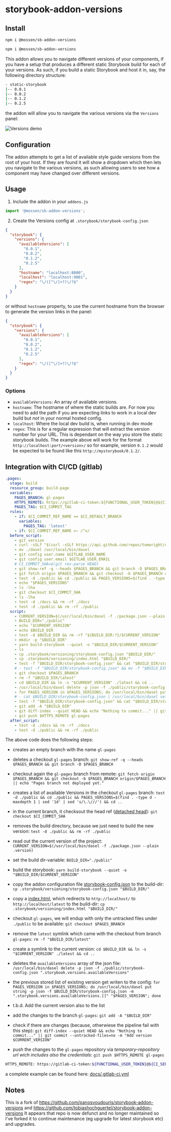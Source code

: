 # storybook-addon-versions

## Install

```sh
npm i @mossen/sb-addon-versions

```

```sh
npm i @mossen/sb-addon-versions

```

This addon allows you to navigate different versions of your components, if you have a setup that produces a different static Storybook build for each of your versions. As such, if you build a static Storybook and host it in, say, the following directory structure:

```sh
- static-storybook
|-- 0.0.1
|-- 0.0.2
|-- 0.1.2
|-- 0.2.5
```

the addon will allow you to navigate the various versions via the `Versions` panel:

![Versions demo](./docs/versions-demo.gif)

## Configuration

The addon attempts to get a list of available style guide versions from the root of your host. If they are found it will show a dropdown which then lets you navigate to the various versions, as such allowing users to see how a component may have changed over different versions.

## Usage

1. Include the addon in your `addons.js`

```javascript
import '@mossen/sb-addon-versions';
```

2. Create the Versions config at `.storybook/storybook-config.json`

```json
{
  "storybook": {
    "versions": {
      "availableVersions": [
        "0.0.1",
        "0.0.2",
        "0.1.2",
        "0.2.5"
      ],
      "hostname": "localhost:8000",
      "localhost": "localhost:9001",
      "regex": "\/([^\/]+?)\/?$"
    }
  }
}
```

or without `hostname` property, to use the current hostname from the browser to generate the version links in the panel:

```json
{
  "storybook": {
    "versions": {
      "availableVersions": [
        "0.0.1",
        "0.0.2",
        "0.1.2",
        "0.2.5"
      ],
      "regex": "\/([^\/]+?)\/?$"
    }
  }
}
```

### Options

- `availableVersions`: An array of available versions.
- `hostname`: The hostname of where the static builds are. For now you need to add the path if you are expecting links to work in a local dev build but *not* in your normal hosted config.
- `localhost`: Where the local dev build is, when running in dev mode
- `regex`: This is for a regular expression that will extract the version number for your URL. This is dependant on the way you store the static storybook builds. The example above will work for the format `http://localhost:port/<version>/` so for example, version `0.1.2` would be expected to be found like this `http://mystorybook/0.1.2/`.

## Integration with CI/CD (gitlab)

```yaml
.pages:
  stage: build
  resource_group: build-page
  variables:
    PAGES_BRANCH: gl-pages
    HTTPS_REMOTE: https://gitlab-ci-token:${FUNCTIONAL_USER_TOKEN}@${CI_SERVER_HOST}/${CI_PROJECT_PATH}.git
    PAGES_TAG: $CI_COMMIT_TAG
  rules:
    - if: $CI_COMMIT_REF_NAME == $CI_DEFAULT_BRANCH
      variables:
        PAGES_TAG: 'latest'
    - if: $CI_COMMIT_REF_NAME =~ /^v/
  before_script:
    - git version
    - curl -sSLf "$(curl -sSLf https://api.github.com/repos/tomwright/dasel/releases/tags/v1.27.3 | grep browser_download_url | grep linux_amd64 | grep -v .gz | cut -d\" -f 4)" -L -o dasel && chmod +x dasel
    - mv ./dasel /usr/local/bin/dasel
    - git config user.name $GITLAB_USER_NAME
    - git config user.email $GITLAB_USER_EMAIL
    # CI_COMMIT_SHA=$(git rev-parse HEAD)
    - git show-ref -q --heads $PAGES_BRANCH && git branch -D $PAGES_BRANCH
    - git fetch origin $PAGES_BRANCH && git checkout -b $PAGES_BRANCH origin/$PAGES_BRANCH || echo "Pages branch not deployed yet."
    - test -d ./public && cd ./public && PAGES_VERSIONS=$(find . -type d -maxdepth 1 | sed '1d' | sed 's/\.\///') && cd ..
    - echo "$PAGES_VERSIONS"
    - ls -lha
    - git checkout $CI_COMMIT_SHA
    - ls -lha
    - test -d ./docs && rm -rf ./docs
    - test -d ./public && rm -rf ./public
  script:
    - CURRENT_VERSION=$(/usr/local/bin/dasel -f ./package.json --plain .version)
    - BUILD_DIR="./public"
    - echo "$CURRENT_VERSION"
    - echo $BUILD_DIR
    - test -d $BUILD_DIR && rm -rf "${BUILD_DIR:?}/$CURRENT_VERSION"
    - mkdir -p "$BUILD_DIR"
    - yarn build-storybook --quiet -o "$BUILD_DIR/$CURRENT_VERSION"
    - ls
    - cp .storybook/versioning/storybook-config.json "$BUILD_DIR/"
    - cp .storybook/versioning/index.html "$BUILD_DIR/"
    - test -f "$BUILD_DIR/storybook-config.json" && cat "$BUILD_DIR/storybook-config.json" && echo -e "\n"
    # - test -f "$BUILD_DIR/storybook-config.json" && mv -f "$BUILD_DIR/storybook-config.json" "$BUILD_DIR/storybook-config.json.new"
    - git checkout $PAGES_BRANCH
    - rm -f "$BUILD_DIR/latest"
    - cd $BUILD_DIR && ln -s "$CURRENT_VERSION" ./latest && cd ..
    - /usr/local/bin/dasel delete -p json -f ./public/storybook-config.json ".storybook.versions.availableVersions"
    - for PAGES_VERSION in $PAGES_VERSIONS; do /usr/local/bin/dasel put string -p json -f $BUILD_DIR/storybook-config.json -m ".storybook.versions.availableVersions.[]" "$PAGES_VERSION"; done
    # - cat $BUILD_DIR/storybook-config.json | /usr/local/bin/dasel select -p json .storybook.versions.availableVersions --plain | grep "$CURRENT_VERSION" && /usr/local/bin/dasel put string -p json -f $BUILD_DIR/storybook-config.json -m ".storybook.versions.availableVersions.[]" "$CURRENT_VERSION"
    - test -f "$BUILD_DIR/storybook-config.json" && cat "$BUILD_DIR/storybook-config.json" && echo -e "\n"
    - git add -A "$BUILD_DIR"
    - git diff-index --quiet HEAD && echo "Nothing to commit..." || git commit --untracked-files=no -m "Add version $CURRENT_VERSION"
    - git push $HTTPS_REMOTE gl-pages
  after_script:
    - test -d ./docs && rm -rf ./docs
    - test -d ./public && rm -rf ./public
```

The above code does the following steps:

- creates an empty branch with the name `gl-pages`

- deletes a checkout `gl-pages` branch: `git show-ref -q --heads $PAGES_BRANCH && git branch -D $PAGES_BRANCH`
- checkout again the `gl-pages` branch from remote: `git fetch origin $PAGES_BRANCH && git checkout -b $PAGES_BRANCH origin/$PAGES_BRANCH || echo "Pages branch not deployed yet."`
- creates a list of available Versions in the checkout `gl-pages` branch: `test -d ./public && cd ./public && PAGES_VERSIONS=$(find . -type d -maxdepth 1 | sed '1d' | sed 's/\.\///') && cd ..`
- in the current branch, it checksout the head ref ([detached head](https://www.cloudbees.com/blog/git-detached-head)): `git checkout $CI_COMMIT_SHA`
- removes the build directory, because we just need to build the new version: `test -d ./public && rm -rf ./public`
- read out the current version of the project: `CURRENT_VERSION=$(/usr/local/bin/dasel -f ./package.json --plain .version)`
- set the build dir-variable: `BUILD_DIR="./public"`
- build the storybook: `yarn build-storybook --quiet -o "$BUILD_DIR/$CURRENT_VERSION"`
- copy the addon configuration file [storybook-config.json](docs/storybook-config.json) to the build-dir: `cp .storybook/versioning/storybook-config.json "$BUILD_DIR/"`
- copy a [index.html](docs/index.html), which redirects to `http://localhost/` to `http://localhost/latest` to the build-dir: `cp .storybook/versioning/index.html "$BUILD_DIR/"`
- checkout `gl-pages`, we will endup with only the untracked files under `./public` to be available: `git checkout $PAGES_BRANCH`
- remove the `latest` symlink which came with the checkout from branch `gl-pages`: `rm -f "$BUILD_DIR/latest"`
- create a symlink to the current version: `cd $BUILD_DIR && ln -s "$CURRENT_VERSION" ./latest && cd ..`
- deletes the `availableVersions` array of the json file: `/usr/local/bin/dasel delete -p json -f ./public/storybook-config.json ".storybook.versions.availableVersions"`
- the previous stored list of existing version get writen to the config: `for PAGES_VERSION in $PAGES_VERSIONS; do /usr/local/bin/dasel put string -p json -f $BUILD_DIR/storybook-config.json -m ".storybook.versions.availableVersions.[]" "$PAGES_VERSION"; done`
- t.b.d. Add the current version also to the list
- add the changes to the branch `gl-pages`: `git add -A "$BUILD_DIR"`
- check if there are changes (because, otherwiese the pipeline fail with this step): `git diff-index --quiet HEAD && echo "Nothing to commit..." || git commit --untracked-files=no -m "Add version $CURRENT_VERSION"`
- push the changes to the `gl-pages` repository via _temporary-repository url wich includes also the credentials_: `git push $HTTPS_REMOTE gl-pages`

```sh
HTTPS_REMOTE: https://gitlab-ci-token:${FUNCTIONAL_USER_TOKEN}@${CI_SERVER_HOST}/${CI_PROJECT_PATH}.git
```

a complete example can be found here: [docs/.gitlab-ci.yml](docs/.gitlab-ci.yml)

## Notes

This is a fork of <https://github.com/panosvoudouris/storybook-addon-versions> and <https://github.com/tobiashochguertel/storybook-addon-versions> It appears that repo is now defunct and no longer maintained so I've forked it to continue maintenance (eg upgrade for latest storybook etc) and upgrades.
